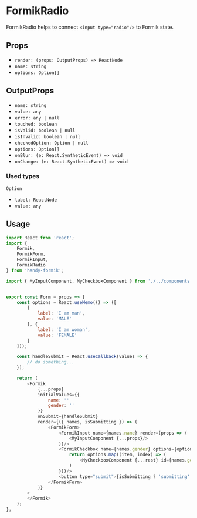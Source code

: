 # FormikRadio

FormikRadio helps to connect `<input type="radio"/>` to Formik state.

## Props

* `render: (props: OutputProps) => ReactNode`
* `name: string`
* `options: Option[]`

## OutputProps

* `name: string`
* `value: any`
* `error: any | null`
* `touched: boolean`
* `isValid: boolean | null`
* `isInvalid: boolean | null`
* `checkedOption: Option | null`
* `options: Option[]`
* `onBlur: (e: React.SyntheticEvent) => void`
* `onChange: (e: React.SyntheticEvent) => void`

### Used types

`Option`
* `label: ReactNode`
* `value: any`


## Usage

```js
import React from 'react';
import {
    Formik,
    FormikForm,
    FormikInput,
    FormikRadio
} from 'handy-formik';

import { MyInputComponent, MyCheckboxComponent } from './../components';


export const Form = props => {
    const options = React.useMemo(() => ([
        {
            label: 'I am man',
            value: 'MALE'
        }, {
            label: 'I am woman',
            value: 'FEMALE'
        }
    ]));

    const handleSubmit = React.useCallback(values => {
        // do something...
    });

    return (
        <Formik
            {...props}
            initialValues={{
                name: ''
                gender: ''
            }}
            onSubmit={handleSubmit}
            render={({ names, isSubmitting }) => (
                <FormikForm>
                    <FormikInput name={names.name} render=(props => (
                        <MyInputComponent {...props}/>
                    ))/>
                    <FormikCheckbox name={names.gender} options={options} render=({ value, options, ...rest } => {
                        return options.map((item, index) => (
                            <MyCheckboxComponent {...rest} id={names.gender} checked={item.value === value}/>
                        )
                    }))/>
                    <button type="submit">{isSubmitting ? 'submitting' : 'submit'}</button>
                </FormikForm>
            )}
        >
        </Formik>
    );
};
```
